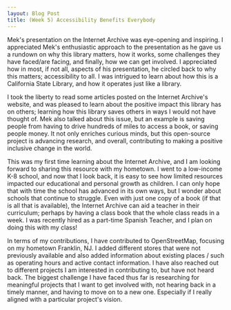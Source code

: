 ```yaml
---
layout: Blog Post
title: (Week 5) Accessibility Benefits Everybody
---
```




Mek's presentation on the Internet Archive was eye-opening and inspiring. I appreciated Mek's enthusiastic approach to the presentation
as he gave us a rundown on why this library matters, how it works, some challenges they have faced/are facing, and finally, how we can get involved. I appreciated how in most, if not all, aspects of his presentation, he circled back to why this matters; accessibility to all. I was intrigued to learn about how this is a California State Library, and how it operates just like a library.  <!--more-->

I took the liberty to read some articles posted on the Internet Archive's website, and was pleased to learn about the positive impact this library has on others; learning how this library saves others in ways I would not have thought of. Mek also talked about this issue, but an example is saving people from having to drive hundreds of miles to access a book, or saving people money. It not only enriches curious minds, but this open-source project is advancing research, and overall, contributing to making a positive inclusive change in the world. 


This was my first time learning about the Internet Archive, and I am looking forward to sharing this resource with my hometown. I went to a low-income K-8 school, and now that I look back, it is easy to see how limited resources impacted our educational and personal growth as children. I can only hope that with time the school has advanced in its own ways, but I wonder about schools that continue to struggle. Even with just one copy of a book (if that is all that is available), the Internet Archive can aid a teacher in their curriculum; perhaps by having a class book that the whole class reads in a week. I was recently hired as a part-time Spanish Teacher, and I plan on doing this with my class!


In terms of my contributions, I have contributed to OpenStreetMap, focusing on my hometown Franklin, NJ. I added different stores that were not previously available and also added information about existing places / such as operating hours and active contact information. I have also reached out to different projects I am interested in contributing to, but have not heard back. The biggest challenge I have faced thus far is researching for meaningful projects that I want to get involved with, not hearing back in a timely manner, and having to move on to a new one. Especially if I really aligned with a particular project's vision. 

